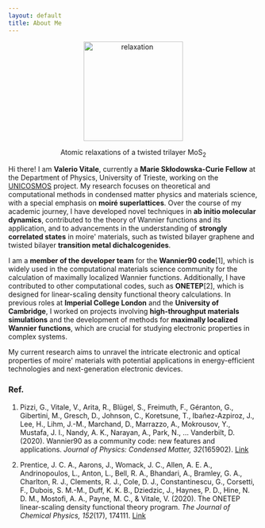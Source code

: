 ```yaml
---
layout: default
title: About Me
---
```


<div style="text-align: center;">
<img src="images/IMG20240714133612.jpg" alt="relaxation" width="200" />
  <p>Atomic relaxations of a twisted trilayer MoS<sub>2</sub></p>
</div>

Hi there! I am **Valerio Vitale**, currently a **Marie Skłodowska-Curie Fellow** at the Department of Physics, University of Trieste, working on the [UNICOSMOS](/unicosmos.md) project. My research focuses on theoretical and computational methods in condensed matter physics and materials science, with a special emphasis on **moiré superlattices**. Over the course of my academic journey, I have developed novel techniques in **ab initio molecular dynamics**, contributed to the theory of Wannier functions and its application, and to advancements in the understanding of **strongly correlated states** in moire' materials, such as twisted bilayer graphene and twisted bilayer **transition metal dichalcogenides**.

I am a **member of the developer team** for the **Wannier90 code**[1], which is widely used in the computational materials science community for the calculation of maximally localized Wannier functions. Additionally, I have contributed to other computational codes, such as **ONETEP**[2], which is designed for linear-scaling density functional theory calculations. In previous roles at **Imperial College London** and the **University of Cambridge**, I worked on projects involving **high-throughput materials simulations** and the development of methods for **maximally localized Wannier functions**, which are crucial for studying electronic properties in complex systems. 

My current research aims to unravel the intricate electronic and optical properties of moire' materials with potential applications in energy-efficient technologies and next-generation electronic devices.

### Ref.
1. Pizzi, G., Vitale, V., Arita, R., Blügel, S., Freimuth, F., Géranton, G., Gibertini, M., Gresch, D., Johnson, C., Koretsune, T., Ibañez-Azpiroz, J., Lee, H., Lihm, J.-M., Marchand, D., Marrazzo, A., Mokrousov, Y., Mustafa, J. I., Nandy, A. K., Narayan, A., Park, N., … Vanderbilt, D. (2020). Wannier90 as a community code: new features and applications. *Journal of Physics: Condensed Matter, 32*(165902). [Link](https://iopscience.iop.org/article/10.1088/1361-648X/ab51ff/meta)

2. Prentice, J. C. A., Aarons, J., Womack, J. C., Allen, A. E. A., Andrinopoulos, L., Anton, L., Bell, R. A., Bhandari, A., Bramley, G. A., Charlton, R. J., Clements, R. J., Cole, D. J., Constantinescu, G., Corsetti, F., Dubois, S. M.-M., Duff, K. K. B., Dziedzic, J., Haynes, P. D., Hine, N. D. M., Mostofi, A. A., Payne, M. C., & Vitale, V. (2020). The ONETEP linear-scaling density functional theory program. *The Journal of Chemical Physics, 152*(17), 174111. [Link](https://pubs.aip.org/aip/jcp/article/152/17/174111/198202)


